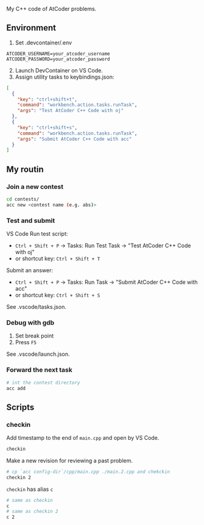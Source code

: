My C++ code of AtCoder problems.

## Environment

1. Set .devcontainer/.env

```shell
ATCODER_USERNAME=your_atcoder_username
ATCODER_PASSWORD=your_atcoder_password
```

2. Launch DevContainer on VS Code.
3. Assign utility tasks to keybindings.json:

```json
[
  {
    "key": "ctrl+shift+t",
    "command": "workbench.action.tasks.runTask",
    "args": "Test AtCoder C++ Code with oj"
  },
  {
    "key": "ctrl+shift+s",
    "command": "workbench.action.tasks.runTask",
    "args": "Submit AtCoder C++ Code with acc"
  }
]
```

## My routin

### Join a new contest

```bash
cd contests/
acc new <contest name (e.g. abs)>
```

### Test and submit

VS Code
Run test script:

- `Ctrl + Shift + P` -> Tasks: Run Test Task -> "Test AtCoder C++ Code with oj"
- or shortcut key: `Ctrl + Shift + T`

Submit an answer:

- `Ctrl + Shift + P` -> Tasks: Run Task -> "Submit AtCoder C++ Code with acc"
- or shortcut key: `Ctrl + Shift + S`

See .vscode/tasks.json.

### Debug with gdb

1. Set break point
2. Press `F5`

See .vscode/launch.json.

### Forward the next task

```bash
# int the contest directory
acc add
```

## Scripts

### checkin

Add timestamp to the end of `main.cpp` and open by VS Code.

```bash
checkin
```

Make a new revision for reviewing a past problem.

```bash
# cp `acc config-dir`/cpp/main.cpp ./main.2.cpp and chekckin
checkin 2
```

`checkin` has alias `c`

```bash
# same as checkin
c
# same as checkin 2
c 2
```

